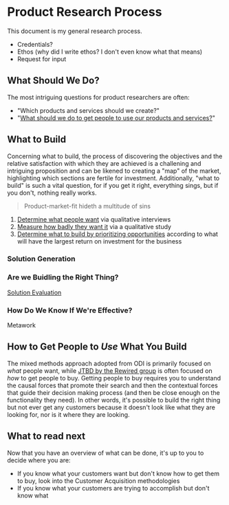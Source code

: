 # Product Research Process
This document is my general research process. 
+ Credentials?
+ Ethos (why did I write ethos? I don't even know what that means)
+ Request for input
## What Should We Do?
The most intriguing questions for product researchers are often:
+ "Which products and services should we create?"
+ "[What should we do to get people to use our products and services?](https://github.com/charlesrogers/product_research/blob/master/README.md#how-to-get-people-to-use-what-you-build)"
## What to Build
Concerning what to build, the process of discovering the objectives and the relative satisfaction with which they are achieved is a challening and intriguing proposition and can be likened to creating a "map" of the market, highlighting which sections are fertile for investment. Additionally, "what to build" is such a vital question, for if you get it right, everything sings, but if you don't, nothing really works.
> Product-market-fit hideth a multitude of sins
1. [Determine what people want](https://github.com/charlesrogers/product_research/blob/master/qualitative_research/discover_objectives.md) via qualitative interviews
2. [Measure how badly they want it](https://github.com/charlesrogers/product_research/blob/master/quantitative_research/survey_creation.md) via a qualitative study
3. [Determine what to build by prioritizing opportunities](https://github.com/charlesrogers/product_research/blob/master/product_prioritization.md) according to what will have the largest return on investment for the business

### Solution Generation

### Are we Buidling the Right Thing?
[Solution Evaluation](https://github.com/charlesrogers/product_research/blob/master/evaluative_research.md)
### How Do We Know If We're Effective?
Metawork
## How to Get People to *Use* What You Build
The mixed methods approach adopted from ODI is primarily focused on *what* people want, while [JTBD by the Rewired group](https://github.com/charlesrogers/product_research/blob/master/customers_acquisition.md) is often focused on *how* to get people to buy.
Getting people to buy requires you to understand the causal forces that promote their search and then the contextual forces that guide their decision making process (and then be close enough on the functionality they need). In other words, it's possible to build the right thing but not ever get any customers because it doesn't look like what they are looking for, nor is it where they are looking.

## What to read next
Now that you have an overview of what can be done, it's up to you to decide where you are:
+ If you know what your customers want but don't know how to get them to buy, look into the Customer Acquisition methodologies
+ If you know what your customers are trying to accomplish but don't know what 
